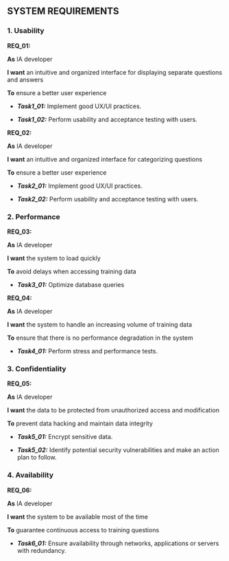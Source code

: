 ## SYSTEM REQUIREMENTS

### 1. Usability

**REQ_01:**

**As** IA developer

**I want** an intuitive and organized interface for displaying separate questions and answers

**To** ensure a better user experience

- **_Task1_01:_** Implement good UX/UI practices.
  
- **_Task1_02:_** Perform usability and acceptance testing with users.

**REQ_02:**

**As** IA developer

**I want** an intuitive and organized interface for categorizing questions

**To** ensure a better user experience

- **_Task2_01:_** Implement good UX/UI practices.
  
- **_Task2_02:_** Perform usability and acceptance testing with users.

### 2. Performance

**REQ_03:**

**As** IA developer

**I want** the system to load quickly

**To** avoid delays when accessing training data

- **_Task3_01:_** Optimize database queries

**REQ_04:**

**As** IA developer

**I want** the system to handle an increasing volume of training data

**To** ensure that there is no performance degradation in the system

- **_Task4_01:_** Perform stress and performance tests.

### 3. Confidentiality
   
**REQ_05:**

**As** IA developer

**I want** the data to be protected from unauthorized access and modification

**To** prevent data hacking and maintain data integrity

- **_Task5_01:_** Encrypt sensitive data.
  
- **_Task5_02:_** Identify potential security vulnerabilities and make an action plan to follow.

### 4. Availability

**REQ_06:**

**As** IA developer

**I want** the system to be available most of the time

**To** guarantee continuous access to training questions

- **_Task6_01:_** Ensure availability through networks, applications or servers with redundancy.
